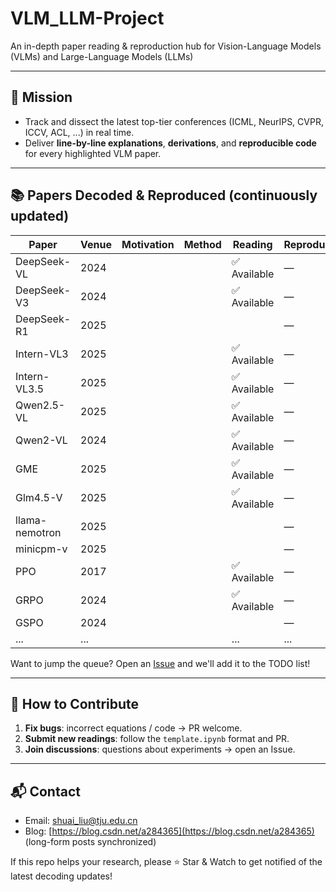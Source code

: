 # VLM_LLM-Project

An in-depth paper reading & reproduction hub for Vision-Language Models (VLMs) and Large-Language Models (LLMs)

---

## 🎯 Mission
- Track and dissect the latest top-tier conferences (ICML, NeurIPS, CVPR, ICCV, ACL, ...) in real time.
- Deliver **line-by-line explanations**, **derivations**, and **reproducible code** for every highlighted VLM paper.

---

## 📚 Papers Decoded & Reproduced (continuously updated)
| Paper | Venue | Motivation | Method | Reading | Reproduction |
|---|---|---|---|---|---|
| DeepSeek-VL | 2024 |  |  | ✅ Available | — |
| DeepSeek-V3 | 2024 |  |  | ✅ Available | — |
| DeepSeek-R1 | 2025 |  |  |  | — |
| Intern-VL3 | 2025 |  |  | ✅ Available | — |
| Intern-VL3.5 | 2025 |  |  | ✅ Available | — |
| Qwen2.5-VL | 2025 |  |  | ✅ Available | — |
| Qwen2-VL | 2024 |  |  | ✅ Available | — |
| GME | 2025 |  |  | ✅ Available | — |
| Glm4.5-V | 2025 |  |  | ✅ Available | — |
| llama-nemotron | 2025 |  |  |  | — |
| minicpm-v | 2025 |  |  |  | — |
| PPO | 2017 |  |  | ✅ Available | — |
| GRPO | 2024 |  |  | ✅ Available | — |
| GSPO | 2024 |  |  |  | — |
| ... | ... |  |  | ... | ... |

Want to jump the queue? Open an [Issue](https://github.com/YOUR_NAME/VLM_Proj/issues) and we'll add it to the TODO list!

---

## 🤝 How to Contribute
1. **Fix bugs**: incorrect equations / code → PR welcome.
2. **Submit new readings**: follow the `template.ipynb` format and PR.
3. **Join discussions**: questions about experiments → open an Issue.

---

## 📬 Contact
- Email: shuai_liu@tju.edu.cn
- Blog: [https://blog.csdn.net/a284365](https://blog.csdn.net/a284365) (long-form posts synchronized)

If this repo helps your research, please ⭐ Star & Watch to get notified of the latest decoding updates!
